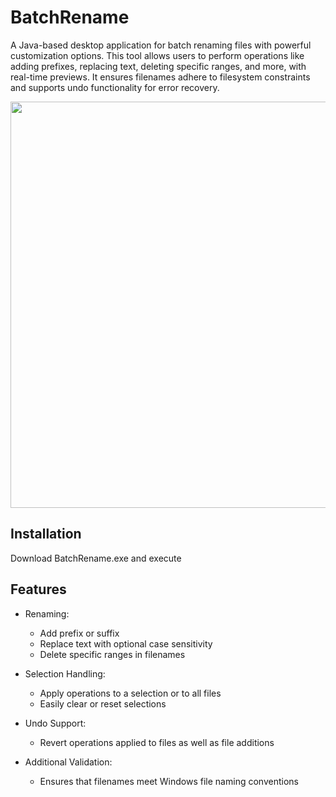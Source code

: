 # BatchRename

A Java-based desktop application for batch renaming files with powerful customization options. This tool allows users to perform operations like adding prefixes, replacing text, deleting specific ranges, and more, with real-time previews. It ensures filenames adhere to filesystem constraints and supports undo functionality for error recovery.

<img src="https://github.com/user-attachments/assets/a805b0d6-3c66-4119-8092-3398c7772461" width="650">

## Installation
Download BatchRename.exe and execute

## Features

* Renaming:
  * Add prefix or suffix
  * Replace text with optional case sensitivity
  * Delete specific ranges in filenames

* Selection Handling:
  * Apply operations to a selection or to all files
  * Easily clear or reset selections

* Undo Support:
  * Revert operations applied to files as well as file additions

* Additional Validation:
  * Ensures that filenames meet Windows file naming conventions
